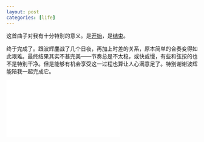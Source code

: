 ```yaml
---
layout: post
categories: [life]
---
```


这首曲子对我有十分特别的意义。是[开始](/2011-05-01/这是美好的一天)，是[结束](/2011-07-11/再没人跟我弹depapepe了)。

终于完成了。跟波辉鏖战了几个日夜，再加上时差的关系，原本简单的合奏变得如此艰难。最终结果其实不甚完美——节奏总是不太稳，或快或慢，有些和弦按的也不是特别干净。但是能够有机会享受这一过程也算让人心满意足了。特别谢谢波辉能陪我一起完成它。

<iframe src="//player.bilibili.com/player.html?aid=420426574&bvid=BV1v3411q7m7&cid=407001761&page=1" scrolling="no" border="0" frameborder="no" framespacing="0" allowfullscreen="true"> </iframe>